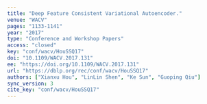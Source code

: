 ```yaml
---
title: "Deep Feature Consistent Variational Autoencoder."
venue: "WACV"
pages: "1133-1141"
year: "2017"
type: "Conference and Workshop Papers"
access: "closed"
key: "conf/wacv/HouSSQ17"
doi: "10.1109/WACV.2017.131"
ee: "https://doi.org/10.1109/WACV.2017.131"
url: "https://dblp.org/rec/conf/wacv/HouSSQ17"
authors: ["Xianxu Hou", "LinLin Shen", "Ke Sun", "Guoping Qiu"]
sync_version: 3
cite_key: "conf/wacv/HouSSQ17"
---
```

